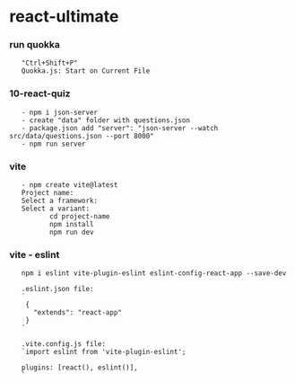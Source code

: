 # react-ultimate


### run quokka
       "Ctrl+Shift+P"
       Quokka.js: Start on Current File

### 10-react-quiz
       - npm i json-server
       - create "data" folder with questions.json
       - package.json add "server": "json-server --watch src/data/questions.json --port 8000"
       - npm run server

### vite
       - npm create vite@latest
       Project name:
       Select a framework:
       Select a variant:
              cd project-name
              npm install
              npm run dev

### vite - eslint
       npm i eslint vite-plugin-eslint eslint-config-react-app --save-dev

       .eslint.json file:
       `
        {
          "extends": "react-app"
        }
       `

       .vite.config.js file:
       `import eslint from 'vite-plugin-eslint';
       
       plugins: [react(), eslint()], 
       `
